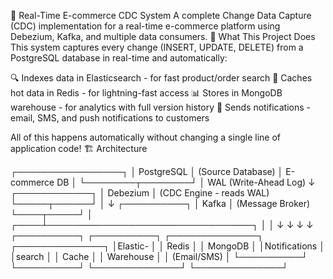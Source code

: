 🚀 Real-Time E-commerce CDC System
A complete Change Data Capture (CDC) implementation for a real-time e-commerce platform using Debezium, Kafka, and multiple data consumers.
🎯 What This Project Does
This system captures every change (INSERT, UPDATE, DELETE) from a PostgreSQL database in real-time and automatically:

🔍 Indexes data in Elasticsearch - for fast product/order search
💾 Caches hot data in Redis - for lightning-fast access
📊 Stores in MongoDB warehouse - for analytics with full version history
📧 Sends notifications - email, SMS, and push notifications to customers

All of this happens automatically without changing a single line of application code!
🏗️ Architecture

┌─────────────────┐
│   PostgreSQL    │  (Source Database)
│  E-commerce DB  │
└────────┬────────┘
         │ WAL (Write-Ahead Log)
         ↓
    ┌────────────┐
    │  Debezium  │  (CDC Engine - reads WAL)
    └─────┬──────┘
          │
          ↓
    ┌──────────┐
    │  Kafka   │  (Message Broker)
    └────┬─────┘
         │
    ┌────┴─────────────────────────────────┐
    │                                      │
    ↓                ↓                     ↓                ↓
┌──────────┐  ┌──────────┐  ┌──────────────┐  ┌──────────────┐
│Elastic-  │  │  Redis   │  │   MongoDB    │  │Notifications │
│search    │  │  Cache   │  │  Warehouse   │  │ (Email/SMS)  │
└──────────┘  └──────────┘  └──────────────┘  └──────────────┘
